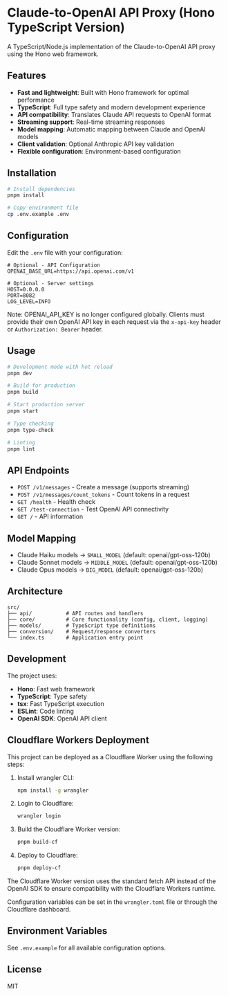 # Claude-to-OpenAI API Proxy (Hono TypeScript Version)

A TypeScript/Node.js implementation of the Claude-to-OpenAI API proxy using the Hono web framework.

## Features

- **Fast and lightweight**: Built with Hono framework for optimal performance
- **TypeScript**: Full type safety and modern development experience
- **API compatibility**: Translates Claude API requests to OpenAI format
- **Streaming support**: Real-time streaming responses
- **Model mapping**: Automatic mapping between Claude and OpenAI models
- **Client validation**: Optional Anthropic API key validation
- **Flexible configuration**: Environment-based configuration

## Installation

```bash
# Install dependencies
pnpm install

# Copy environment file
cp .env.example .env
```

## Configuration

Edit the `.env` file with your configuration:

```env
# Optional - API Configuration
OPENAI_BASE_URL=https://api.openai.com/v1

# Optional - Server settings
HOST=0.0.0.0
PORT=8082
LOG_LEVEL=INFO
```

Note: OPENAI_API_KEY is no longer configured globally. Clients must provide their own OpenAI API key in each request via the `x-api-key` header or `Authorization: Bearer` header.

## Usage

```bash
# Development mode with hot reload
pnpm dev

# Build for production
pnpm build

# Start production server
pnpm start

# Type checking
pnpm type-check

# Linting
pnpm lint
```

## API Endpoints

- `POST /v1/messages` - Create a message (supports streaming)
- `POST /v1/messages/count_tokens` - Count tokens in a request
- `GET /health` - Health check
- `GET /test-connection` - Test OpenAI API connectivity
- `GET /` - API information

## Model Mapping

- Claude Haiku models → `SMALL_MODEL` (default: openai/gpt-oss-120b)
- Claude Sonnet models → `MIDDLE_MODEL` (default: openai/gpt-oss-120b)
- Claude Opus models → `BIG_MODEL` (default: openai/gpt-oss-120b)

## Architecture

```
src/
├── api/           # API routes and handlers
├── core/          # Core functionality (config, client, logging)
├── models/        # TypeScript type definitions
├── conversion/    # Request/response converters
└── index.ts       # Application entry point
```

## Development

The project uses:
- **Hono**: Fast web framework
- **TypeScript**: Type safety
- **tsx**: Fast TypeScript execution
- **ESLint**: Code linting
- **OpenAI SDK**: OpenAI API client

## Cloudflare Workers Deployment

This project can be deployed as a Cloudflare Worker using the following steps:

1. Install wrangler CLI:
   ```bash
   npm install -g wrangler
   ```

2. Login to Cloudflare:
   ```bash
   wrangler login
   ```

3. Build the Cloudflare Worker version:
   ```bash
   pnpm build-cf
   ```

4. Deploy to Cloudflare:
   ```bash
   pnpm deploy-cf
   ```

The Cloudflare Worker version uses the standard fetch API instead of the OpenAI SDK to ensure compatibility with the Cloudflare Workers runtime.

Configuration variables can be set in the `wrangler.toml` file or through the Cloudflare dashboard.

## Environment Variables

See `.env.example` for all available configuration options.

## License

MIT